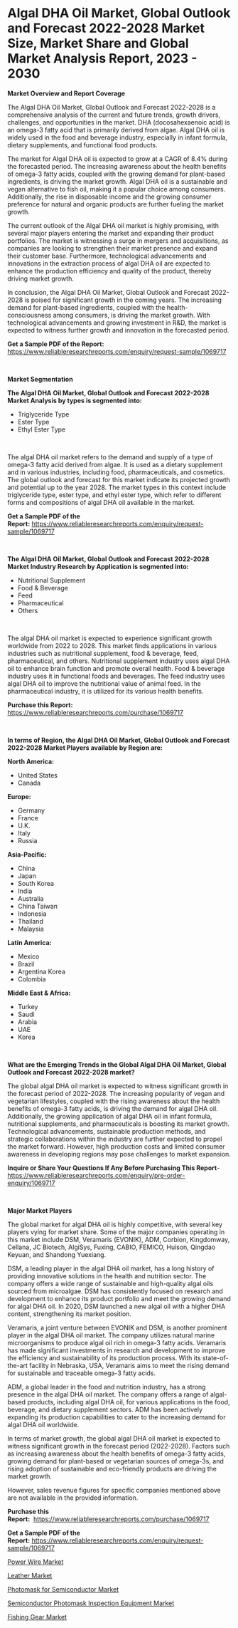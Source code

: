 <p><h1>Algal DHA Oil Market, Global Outlook and Forecast 2022-2028 Market Size, Market Share and Global Market Analysis Report, 2023 - 2030</h1></p><p><strong>Market Overview and Report Coverage</strong></p>
<p><p>The Algal DHA Oil Market, Global Outlook and Forecast 2022-2028 is a comprehensive analysis of the current and future trends, growth drivers, challenges, and opportunities in the market. DHA (docosahexaenoic acid) is an omega-3 fatty acid that is primarily derived from algae. Algal DHA oil is widely used in the food and beverage industry, especially in infant formula, dietary supplements, and functional food products.</p><p>The market for Algal DHA oil is expected to grow at a CAGR of 8.4% during the forecasted period. The increasing awareness about the health benefits of omega-3 fatty acids, coupled with the growing demand for plant-based ingredients, is driving the market growth. Algal DHA oil is a sustainable and vegan alternative to fish oil, making it a popular choice among consumers. Additionally, the rise in disposable income and the growing consumer preference for natural and organic products are further fueling the market growth.</p><p>The current outlook of the Algal DHA oil market is highly promising, with several major players entering the market and expanding their product portfolios. The market is witnessing a surge in mergers and acquisitions, as companies are looking to strengthen their market presence and expand their customer base. Furthermore, technological advancements and innovations in the extraction process of algal DHA oil are expected to enhance the production efficiency and quality of the product, thereby driving market growth.</p><p>In conclusion, the Algal DHA Oil Market, Global Outlook and Forecast 2022-2028 is poised for significant growth in the coming years. The increasing demand for plant-based ingredients, coupled with the health-consciousness among consumers, is driving the market growth. With technological advancements and growing investment in R&D, the market is expected to witness further growth and innovation in the forecasted period.</p></p>
<p><strong>Get a Sample PDF of the Report:</strong> <a href="https://www.reliableresearchreports.com/enquiry/request-sample/1069717">https://www.reliableresearchreports.com/enquiry/request-sample/1069717</a></p>
<p>&nbsp;</p>
<p><strong>Market Segmentation</strong></p>
<p><strong>The Algal DHA Oil Market, Global Outlook and Forecast 2022-2028 Market Analysis by types is segmented into:</strong></p>
<p><ul><li>Triglyceride Type</li><li>Ester Type</li><li>Ethyl Ester Type</li></ul></p>
<p>&nbsp;</p>
<p><p>The algal DHA oil market refers to the demand and supply of a type of omega-3 fatty acid derived from algae. It is used as a dietary supplement and in various industries, including food, pharmaceuticals, and cosmetics. The global outlook and forecast for this market indicate its projected growth and potential up to the year 2028. The market types in this context include triglyceride type, ester type, and ethyl ester type, which refer to different forms and compositions of algal DHA oil available in the market.</p></p>
<p><strong>Get a Sample PDF of the Report:</strong>&nbsp;<a href="https://www.reliableresearchreports.com/enquiry/request-sample/1069717">https://www.reliableresearchreports.com/enquiry/request-sample/1069717</a></p>
<p>&nbsp;</p>
<p><strong>The Algal DHA Oil Market, Global Outlook and Forecast 2022-2028 Market Industry Research by Application is segmented into:</strong></p>
<p><ul><li>Nutritional Supplement</li><li>Food & Beverage</li><li>Feed</li><li>Pharmaceutical</li><li>Others</li></ul></p>
<p>&nbsp;</p>
<p><p>The algal DHA oil market is expected to experience significant growth worldwide from 2022 to 2028. This market finds applications in various industries such as nutritional supplement, food & beverage, feed, pharmaceutical, and others. Nutritional supplement industry uses algal DHA oil to enhance brain function and promote overall health. Food & beverage industry uses it in functional foods and beverages. The feed industry uses algal DHA oil to improve the nutritional value of animal feed. In the pharmaceutical industry, it is utilized for its various health benefits.</p></p>
<p><strong>Purchase this Report:</strong>&nbsp; <a href="https://www.reliableresearchreports.com/purchase/1069717">https://www.reliableresearchreports.com/purchase/1069717</a></p>
<p>&nbsp;</p>
<p><strong>In terms of Region, the Algal DHA Oil Market, Global Outlook and Forecast 2022-2028 Market Players available by Region are:</strong></p>
<p>
    <p> <strong> North America: </strong>
        <ul>
            <li>United States</li>
            <li>Canada</li>
        </ul>
        </p> 
    <p> <strong> Europe: </strong>
        <ul>
            <li>Germany</li>
            <li>France</li>
            <li>U.K.</li>
            <li>Italy</li>
            <li>Russia</li>
        </ul>
        </p> 
    <p> <strong> Asia-Pacific: </strong>
        <ul>
            <li>China</li>
            <li>Japan</li>
            <li>South Korea</li>
            <li>India</li>
            <li>Australia</li>
            <li>China Taiwan</li>
            <li>Indonesia</li>
            <li>Thailand</li>
            <li>Malaysia</li>
        </ul>
        </p> 
    <p> <strong> Latin America: </strong>
        <ul>
            <li>Mexico</li>
            <li>Brazil</li>
            <li>Argentina Korea</li>
            <li>Colombia</li>
        </ul>
        </p> 
    <p> <strong> Middle East & Africa: </strong>
        <ul>
            <li>Turkey</li>
            <li>Saudi</li>
            <li>Arabia</li>
            <li>UAE</li>
            <li>Korea</li>
        </ul>
    </p>
    </p>
<p>&nbsp;</p>
<p><strong>What are the Emerging Trends in the Global Algal DHA Oil Market, Global Outlook and Forecast 2022-2028 market?</strong></p>
<p><p>The global algal DHA oil market is expected to witness significant growth in the forecast period of 2022-2028. The increasing popularity of vegan and vegetarian lifestyles, coupled with the rising awareness about the health benefits of omega-3 fatty acids, is driving the demand for algal DHA oil. Additionally, the growing application of algal DHA oil in infant formula, nutritional supplements, and pharmaceuticals is boosting its market growth. Technological advancements, sustainable production methods, and strategic collaborations within the industry are further expected to propel the market forward. However, high production costs and limited consumer awareness in developing regions may pose challenges to market expansion.</p></p>
<p><strong>Inquire or Share Your Questions If Any Before Purchasing This Report</strong>- <a href="https://www.reliableresearchreports.com/enquiry/pre-order-enquiry/1069717">https://www.reliableresearchreports.com/enquiry/pre-order-enquiry/1069717</a></p>
<p>&nbsp;</p>
<p><strong>Major Market Players</strong></p>
<p><p>The global market for algal DHA oil is highly competitive, with several key players vying for market share. Some of the major companies operating in this market include DSM, Veramaris (EVONIK), ADM, Corbion, Kingdomway, Cellana, JC Biotech, AlgiSys, Fuxing, CABIO, FEMICO, Huison, Qingdao Keyuan, and Shandong Yuexiang.</p><p>DSM, a leading player in the algal DHA oil market, has a long history of providing innovative solutions in the health and nutrition sector. The company offers a wide range of sustainable and high-quality algal oils sourced from microalgae. DSM has consistently focused on research and development to enhance its product portfolio and meet the growing demand for algal DHA oil. In 2020, DSM launched a new algal oil with a higher DHA content, strengthening its market position.</p><p>Veramaris, a joint venture between EVONIK and DSM, is another prominent player in the algal DHA oil market. The company utilizes natural marine microorganisms to produce algal oil rich in omega-3 fatty acids. Veramaris has made significant investments in research and development to improve the efficiency and sustainability of its production process. With its state-of-the-art facility in Nebraska, USA, Veramaris aims to meet the rising demand for sustainable and traceable omega-3 fatty acids.</p><p>ADM, a global leader in the food and nutrition industry, has a strong presence in the algal DHA oil market. The company offers a range of algal-based products, including algal DHA oil, for various applications in the food, beverage, and dietary supplement sectors. ADM has been actively expanding its production capabilities to cater to the increasing demand for algal DHA oil worldwide.</p><p>In terms of market growth, the global algal DHA oil market is expected to witness significant growth in the forecast period (2022-2028). Factors such as increasing awareness about the health benefits of omega-3 fatty acids, growing demand for plant-based or vegetarian sources of omega-3s, and rising adoption of sustainable and eco-friendly products are driving the market growth.</p><p>However, sales revenue figures for specific companies mentioned above are not available in the provided information.</p></p>
<p><strong>Purchase this Report:</strong>&nbsp;&nbsp;<a href="https://www.reliableresearchreports.com/purchase/1069717">https://www.reliableresearchreports.com/purchase/1069717</a></p>
<p></p>
<p><strong>Get a Sample PDF of the Report:</strong>&nbsp;<a href="https://www.reliableresearchreports.com/enquiry/request-sample/1069717">https://www.reliableresearchreports.com/enquiry/request-sample/1069717</a></p>
<p><p><a href="https://medium.com/@isomgleason/power-wire-market-size-growth-forecast-2023-2030-581f8257c317">Power Wire Market</a></p><p><a href="https://medium.com/@lilliandach2023/leather-market-size-growth-forecast-2023-2030-927760164be0">Leather Market</a></p><p><a href="https://www.reportprime.com/photomask-for-semiconductor-r4277">Photomask for Semiconductor Market</a></p><p><a href="https://www.reportprime.com/semiconductor-photomask-inspection-equipment-r4279">Semiconductor Photomask Inspection Equipment Market</a></p><p><a href="https://www.linkedin.com/pulse/fishing-gear-market-research-report-provides-thorough-sdlde/">Fishing Gear Market</a></p></p>